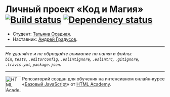 # Личный проект «Код и Магия» [![Build status][travis-image]][travis-url] [![Dependency status][dependency-image]][dependency-url]

* Студент: [Татьяна Осадчая](https://up.htmlacademy.ru/javascript/6/user/160545).
* Наставник: [Андрей Градусов](https://up.htmlacademy.ru/javascript/6/user/182375).

---

_Не удаляйте и не обращайте внимание на папки и файлы:_<br>
_`bin`, `tests`, `.editorconfig`, `.eslintignore`, `.eslintrc`, `.gitignore`, `.travis.yml`, `package.json`._

---

<a href="https://htmlacademy.ru/intensive/javascript"><img align="left" width="50" height="50" title="HTML Academy" src="https://up.htmlacademy.ru/static/img/intensive/javascript/logo-for-github.svg"></a>

Репозиторий создан для обучения на интенсивном онлайн‑курсе «[Базовый JavaScript](https://htmlacademy.ru/intensive/javascript)» от [HTML Academy](https://htmlacademy.ru).

[travis-image]: https://travis-ci.org/htmlacademy-javascript/160545-code-and-magick.svg?branch=master
[travis-url]: https://travis-ci.org/htmlacademy-javascript/160545-code-and-magick
[dependency-image]: https://david-dm.org/htmlacademy-javascript/160545-code-and-magick.svg?style=flat-square
[dependency-url]: https://david-dm.org/htmlacademy-javascript/160545-code-and-magick
